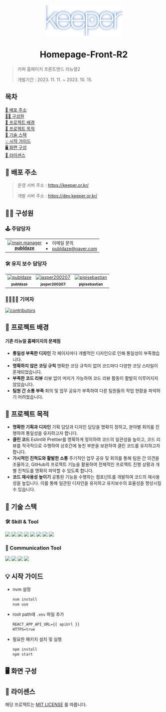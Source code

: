 <div align="center">
  <img src="/src/assets/logo/logo_neon.svg" width="250" alt="keeper logo"/>
</div>

# <div align="center">Homepage-Front-R2</div>

> 키퍼 홈페이지 프론트엔드 리뉴얼2
>
> 개발기간 : 2023. 11. 11. ~ 2023. 10. 15.

## 목차

[🔗 배포 주소](#-배포-주소)<br/>
[👨‍💻 구성원](#-구성원)<br/>
[👀 프로젝트 배경](#-프로젝트-배경)<br/>
[🚀 프로젝트 목적](#-프로젝트-목적)<br/>
[🔧 기술 스택](#-기술-스택)<br/>
[💡 시작 가이드](#-시작-가이드)<br/>
[🖥️ 화면 구성](#%EF%B8%8F-화면-구성)<br/>
[💎 라이센스](#-라이센스)<br/>

## 🔗 배포 주소

> 운영 서버 주소 : https://keeper.or.kr/
>
> 개발 서버 주소 : https://dev.keeper.or.kr/

## 👨‍💻 구성원

### 🕹️ 주담당자

<table>
  <tr>
    <td align="center">
      <a href="https://www.github.com/publdaze">
        <img src="https://github.com/publdaze.png" width="80" alt="main manager"/>
        <br/><b>publdaze</b>
      </a>
    </td>
    <td>
      <li>이메일 문의</li>
      <li><a href="mailto:publdaze@naver.com">publdaze@naver.com</a></li>
    </td>
  </tr>
</table>

### 🛠️ 유지 보수 담당자

<table>
  <tr>
    <td align="center">
      <a href="https://github.com/publdaze">
        <img src="https://github.com/publdaze.png" width="80" alt="publdaze"/>
        <br />
        <sub><b>publdaze</b></sub>
      </a>
      <br />
    </td>
    <td align="center">
      <a href="https://github.com/jasper200207">
      <img src="https://github.com/jasper200207.png" width="80" alt="jasper200207"/>
      <br />
      <sub><b>jasper200207</b></sub>
      </a>
      <br />
    </td>
    <td align="center">
      <a href="https://github.com/pipisebastian">
      <img src="https://github.com/pipisebastian.png" width="80" alt="pipisebastian"/>
      <br />
      <sub><b>pipisebastian</b></sub>
      </a>
      <br />
    </td>
  </tr>
</table>

### 👨‍👨‍👦‍👦 기여자

[![contributors](https://contrib.rocks/image?repo=KEEPER31337/Homepage-Front-R2)](https://github.com/KEEPER31337/Homepage-Front-R2/graphs/contributors)

## 👀 프로젝트 배경

#### 기존 리뉴얼 홈페이지의 문제점

- **통일성 부족한 디자인**
  각 페이지마다 개별적인 디자인으로 인해 통일성이 부족했습니다.
- **명확하지 않은 코딩 규칙**
  명확한 코딩 규칙이 없어 코드마다 다양한 코딩 스타일이 혼재되었습니다.
- **부족한 코드 리뷰**
  리뷰 없이 머지가 가능하여 코드 리뷰 활동이 활발히 이루어지지 않았습니다.
- **팀원 간 소통 부족**
  회의 및 업무 공유가 부족하여 다른 팀원들의 작업 현황을 파악하기 어려웠습니다.

## 🚀 프로젝트 목적

- **명확한 기획과 디자인**
  기획 담당과 디자인 담당을 명확히 정하고, 분야별 회의를 진행하여 통일성을 유지하고자 합니다.
- **클린 코드**
  Eslint와 Prettier를 명확하게 정의하여 코드의 일관성을 높이고, 코드 리뷰를 적극적으로 수행하여 상호간에 놓친 부분을 보완하여 클린 코드를 유지하고자 합니다.
- **가시적인 진척도와 활발한 소통**
  주기적인 업무 공유 및 회의를 통해 팀원 간 의견을 조율하고, GitHub의 프로젝트 기능을 활용하여 전체적인 프로젝트 진행 상황과 개별 진척도를 명확히 파악할 수 있도록 합니다.
- **코드 재사용성 높이기**
  공통된 기능을 수행하는 컴포넌트를 개발하여 코드의 재사용성을 높입니다. 이를 통해 일관된 디자인을 유지하고 유지보수의 효율성을 향상시킬 수 있습니다.

## 🔧 기술 스택

### 🛠 Skill & Tool

<img src="https://img.shields.io/badge/React-61DAFB?style=flat-square&logo=React&logoColor=white" /> <img src="https://img.shields.io/badge/TypeScript-0769AD?style=flat-square&logo=TypeScript&logoColor=white" /> <img src="https://img.shields.io/badge/ReactQuery-FF4154?style=flat-square&logo=ReactQuery&logoColor=white" /> <img src="https://img.shields.io/badge/Recoil-3578E5?style=flat-square&logo=Recoil&logoColor=white" /> <img src="https://img.shields.io/badge/Tailwind_CSS-06B6D4?style=flat-square&logo=tailwind-css&logoColor=white" /> <img src="https://img.shields.io/badge/MUI-007FFF?style=flat-square&logo=MUI&logoColor=white" /> <img src="https://img.shields.io/badge/ESLint-4B32C3?style=flat-square&logo=eslint&logoColor=white" /> <img src="https://img.shields.io/badge/Prettier-F7B93E?style=flat-square&logo=prettier&logoColor=white" />

### 🧩 Communication Tool

<img src="https://img.shields.io/badge/Slack-4A154B?style=flat-square&logo=Slack&logoColor=white" /> <img src="https://img.shields.io/badge/GitHub-181717?style=flat-square&logo=GitHub&logoColor=white" /> <img src="https://img.shields.io/badge/Figma-F24E1E?style=flat-square&logo=Figma&logoColor=white" /> <img src="https://img.shields.io/badge/Notion-ffffff?style=flat-square&logo=Notion&logoColor=black" />

## 💡 시작 가이드

- nvm 설정
  ```
  nvm install
  nvm use
  ```
- root path에 `.env` 파일 추가
  ```
  REACT_APP_API_URL={{ apiUrl }}
  HTTPS=true
  ```
- 필요한 패키지 설치 및 실행
  ```
  npm install
  npm start
  ```

## 🖥️ 화면 구성

## 💎 라이센스

해당 프로젝트는 [MIT LICENSE](https://github.com/KEEPER31337/Homepage-Front-R2/blob/develop/LICENSE) 를 따릅니다.
